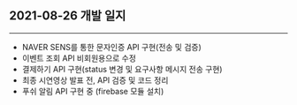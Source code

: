 ## 2021-08-26 개발 일지
---
- NAVER SENS를 통한 문자인증 API 구현(전송 및 검증)
- 이벤트 조회 API 비회원용으로 수정
- 결제하기 API 구현(status 변경 및 요구사항 메시지 전송 구현)
- 최종 시연영상 발표 전, API 검증 및 코드 정리
- 푸쉬 알림 API 구현 중 (firebase 모듈 설치)
